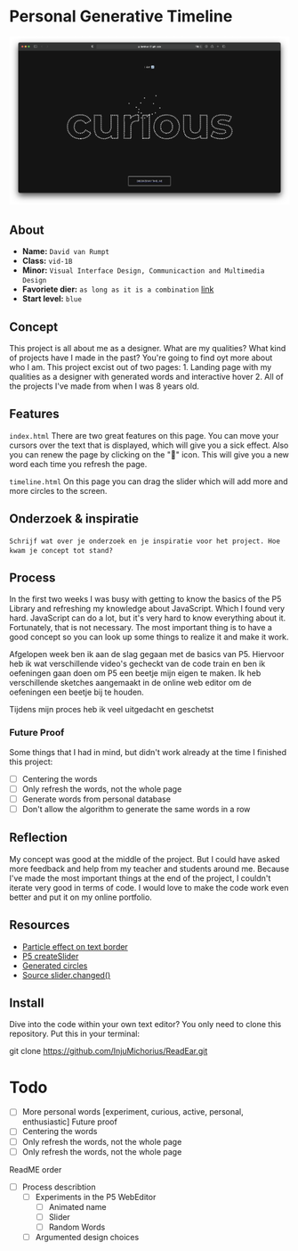 # Personal Generative Timeline

![alt text](https://github.com/davidvanr21/generative-art/blob/main/readME/curiousIndex.png "Project landing page")


## About
* **Name:** `David van Rumpt`
* **Class:** `vid-1B`
* **Minor:** `Visual Interface Design, Communicaction and Multimedia Design`
* **Favoriete dier:** `as long as it is a combination` [link](https://nl.pinterest.com/Robinhood2000/random-animals/)
* **Start level:** `blue`

## Concept

This project is all about me as a designer. What are my qualities? What kind of projects have I made in the past? You're going to find oyt more about who I am. This project excist out of two pages: 1. Landing page with my qualities as a designer with generated words and interactive hover 2. All of the projects I've made from when I was 8 years old.

## Features

`index.html`
There are two great features on this page. You can move your cursors over the text that is displayed, which will give you a sick effect. Also you can renew the page by clicking on the "🔄" icon. This will give you a new word each time you refresh the page.

`timeline.html`
On this page you can drag the slider which will add more and more circles to the screen.


## Onderzoek & inspiratie
`Schrijf wat over je onderzoek en je inspiratie voor het project. Hoe kwam je concept tot stand?`

## Process

In the first two weeks I was busy with getting to know the basics of the P5 Library and refreshing my knowledge about JavaScript. Which I found very hard. JavaScript can do a lot, but it's very hard to know everything about it. Fortunately, that is not necessary. The most important thing is to have a good concept so you can look up some things to realize it and make it work.

Afgelopen week ben ik aan de slag gegaan met de basics van P5. Hiervoor heb ik wat verschillende video's gecheckt van de code train en ben ik oefeningen gaan doen om P5 een beetje mijn eigen te maken. Ik heb verschillende sketches aangemaakt in de online web editor om de oefeningen een beetje bij te houden.

Tijdens mijn proces heb ik veel uitgedacht en geschetst

### Future Proof

Some things that I had in mind, but didn't work already at the time I finished this project:
- [ ] Centering the words
- [ ] Only refresh the words, not the whole page
- [ ] Generate words from personal database
- [ ] Don't allow the algorithm to generate the same words in a row

## Reflection

My concept was good at the middle of the project. But I could have asked more feedback and help from my teacher and students around me. Because I've made the most important things at the end of the project, I couldn't iterate very good in terms of code. I would love to make the code work even better and put it on my online portfolio.

## Resources

* [Particle effect on text border](https://www.youtube.com/watch?v=4hA7G3gup-4)
* [P5 createSlider](https://p5js.org/reference/#/p5/createSlider)
* [Generated circles](https://www.youtube.com/watch?v=XATr_jdh-44)
* [Source slider.changed()](https://editor.p5js.org/SjorsWijsman/sketches/XlxxDBT8G)

## Install

Dive into the code within your own text editor? You only need to clone this repository. Put this in your terminal:

git clone https://github.com/InjuMichorius/ReadEar.git

# Todo
- [ ] More personal words [experiment, curious, active, personal, enthusiastic]
Future proof
- [ ] Centering the words
- [ ] Only refresh the words, not the whole page
- [ ] Only refresh the words, not the whole page

ReadME order
- [ ] Process describtion
    - [ ] Experiments in the P5 WebEditor
        - [ ] Animated name
        - [ ] Slider
        - [ ] Random Words
    - [ ] Argumented design choices
